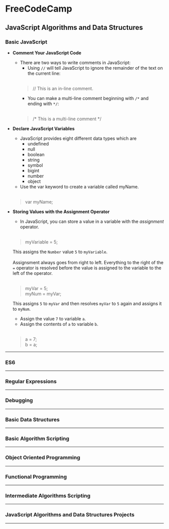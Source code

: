 # FreeCodeCamp
## JavaScript Algorithms and Data Structures

### Basic JavaScript
- **Comment Your JavaScript Code**
    - There are two ways to write comments in JavaScript: 
        - Using `//` will tell JavaScript to ignore the remainder of the text on the current line:<br><br>  
        > // This is an in-line comment.  
        - You can make a multi-line comment beginning with `/*` and ending with `*/`:<br><br>
        > /* This is a multi-line comment */
- **Declare JavaScript Variables**
    - JavaScript provides eight different data types which are
        - undefined
        - null
        - boolean
        - string
        - symbol
        - bigint
        - number
        - object
    - Use the var keyword to create a variable called myName.<br><br>
    > var myName;

- **Storing Values with the Assignment Operator**
    - In JavaScript, you can store a value in a variable with the *assignment* operator.<br><br>
    > myVariable = 5;
    
    This assigns the `Number` value `5` to `myVariable`.<br><br>
    Assignsment always goes from right to left. Everything to the right of the `=` operator is resolved before the value is assigned to the variable to the left of the operator.<br><br>
    > myVar = 5;<br>
    > myNum = myVar;
    
    This assigns `5` to `myVar` and then resolves `myVar` to `5` again and assigns it to `myNum`.

    - Assign the value `7` to variable `a`.
    - Assign the contents of `a` to variable `b`.<br><br>

    > a = 7;<br>b = a;
----
### ES6

----
### Regular Expressions

----
### Debugging

----
### Basic Data Structures

----
### Basic Algorithm Scripting

----
### Object Oriented Programming

----
### Functional Programming

----
### Intermediate Algorithms Scripting

----
### JavaScript Algorithms and Data Structures Projects

----
